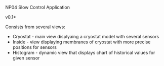 NP04 Slow Control Application

v0.1*

Consists from several views:
- Cryostat - main view displyaing a cryostat model with several sensors
- Inside - view displaying membranes of cryostat with more precise positions for sensors
- Histogram - dynamic view that displays chart of historical values for given sensor